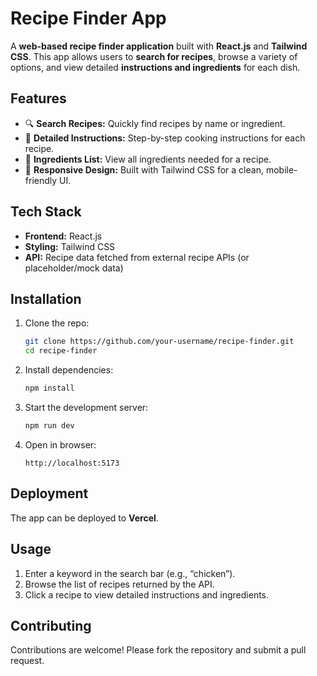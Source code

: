 
# Recipe Finder App

A **web-based recipe finder application** built with **React.js** and **Tailwind CSS**. This app allows users to **search for recipes**, browse a variety of options, and view detailed **instructions and ingredients** for each dish.


## Features

* 🔍 **Search Recipes:** Quickly find recipes by name or ingredient.
* 📖 **Detailed Instructions:** Step-by-step cooking instructions for each recipe.
* 🥗 **Ingredients List:** View all ingredients needed for a recipe.
* 🎨 **Responsive Design:** Built with Tailwind CSS for a clean, mobile-friendly UI.


## Tech Stack

* **Frontend:** React.js
* **Styling:** Tailwind CSS
* **API:** Recipe data fetched from external recipe APIs (or placeholder/mock data)


## Installation

1. Clone the repo:

   ```bash
   git clone https://github.com/your-username/recipe-finder.git
   cd recipe-finder
   ```

2. Install dependencies:

   ```bash
   npm install
   ```

3. Start the development server:

   ```bash
   npm run dev
   ```

4. Open in browser:

   ```
   http://localhost:5173
   ```

## Deployment

The app can be deployed to **Vercel**.

## Usage

1. Enter a keyword in the search bar (e.g., “chicken”).
2. Browse the list of recipes returned by the API.
3. Click a recipe to view detailed instructions and ingredients.

## Contributing

Contributions are welcome! Please fork the repository and submit a pull request.


